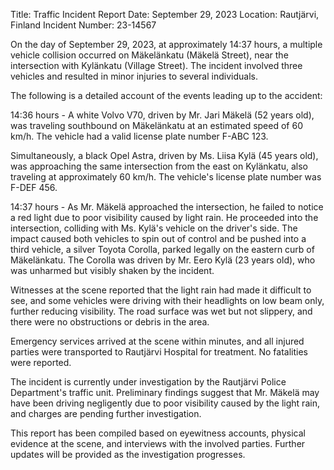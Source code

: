  Title: Traffic Incident Report
Date: September 29, 2023
Location: Rautjärvi, Finland
Incident Number: 23-14567

On the day of September 29, 2023, at approximately 14:37 hours, a multiple vehicle collision occurred on Mäkelänkatu (Mäkelä Street), near the intersection with Kylänkatu (Village Street). The incident involved three vehicles and resulted in minor injuries to several individuals.

The following is a detailed account of the events leading up to the accident:

14:36 hours - A white Volvo V70, driven by Mr. Jari Mäkelä (52 years old), was traveling southbound on Mäkelänkatu at an estimated speed of 60 km/h. The vehicle had a valid license plate number F-ABC 123.

Simultaneously, a black Opel Astra, driven by Ms. Liisa Kylä (45 years old), was approaching the same intersection from the east on Kylänkatu, also traveling at approximately 60 km/h. The vehicle's license plate number was F-DEF 456.

14:37 hours - As Mr. Mäkelä approached the intersection, he failed to notice a red light due to poor visibility caused by light rain. He proceeded into the intersection, colliding with Ms. Kylä's vehicle on the driver's side. The impact caused both vehicles to spin out of control and be pushed into a third vehicle, a silver Toyota Corolla, parked legally on the eastern curb of Mäkelänkatu. The Corolla was driven by Mr. Eero Kylä (23 years old), who was unharmed but visibly shaken by the incident.

Witnesses at the scene reported that the light rain had made it difficult to see, and some vehicles were driving with their headlights on low beam only, further reducing visibility. The road surface was wet but not slippery, and there were no obstructions or debris in the area.

Emergency services arrived at the scene within minutes, and all injured parties were transported to Rautjärvi Hospital for treatment. No fatalities were reported.

The incident is currently under investigation by the Rautjärvi Police Department's traffic unit. Preliminary findings suggest that Mr. Mäkelä may have been driving negligently due to poor visibility caused by the light rain, and charges are pending further investigation.

This report has been compiled based on eyewitness accounts, physical evidence at the scene, and interviews with the involved parties. Further updates will be provided as the investigation progresses.